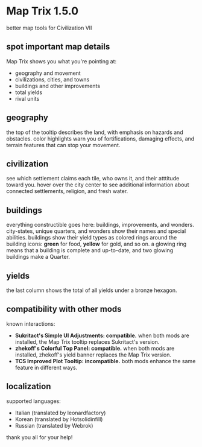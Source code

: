 # Map Trix 1.5.0
better map tools for Civilization VII

## spot important map details
Map Trix shows you what you're pointing at:

- geography and movement
- civilizations, cities, and towns
- buildings and other improvements
- total yields
- rival units

## geography
the top of the tooltip describes the land, with emphasis on hazards and
obstacles.  color highlights warn you of fortifications, damaging
effects, and terrain features that can stop your movement.

## civilization
see which settlement claims each tile, who owns it, and their atttitude
toward you.  hover over the city center to see additional information
about connected settlements, religion, and fresh water.

## buildings
everything constructible goes here: buildings, improvements, and
wonders.  city-states, unique quarters, and wonders show their names and
special abilities.  buildings show their yield types as colored rings
around the building icons:  **green** for food, **yellow** for gold, and
so on.  a glowing ring means that a building is complete and up-to-date,
and two glowing buildings make a Quarter.

## yields
the last column shows the total of all yields under a bronze hexagon.

## compatibility with other mods
known interactions:

- **Sukritact's Simple UI Adjustments: compatible.**  when both mods are
  installed, the Map Trix tooltip replaces Sukritact's version.
- **zhekoff's Colorful Top Panel: compatible.**  when both mods are
  installed, zhekoff's yield banner replaces the Map Trix version.
- **TCS Improved Plot Tooltip: incompatible.**  both mods enhance the
  same feature in different ways.

## localization
supported languages:

- Italian (translated by leonardfactory)
- Korean (translated by Hotsolidinfill)
- Russian (translated by Webrok)

thank you all for your help!
